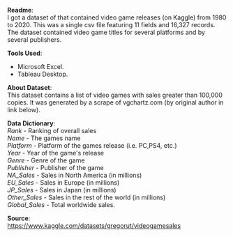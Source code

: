 **Readme**:  
I got a dataset of that contained video game releases (on Kaggle) from 1980 to 2020. This was a single csv file featuring 11 fields and 16,327 records. The dataset contained video game titles for several platforms and by several publishers.   

**Tools Used**:  
 - Microsoft Excel.  
 - Tableau Desktop.  


**About Dataset**:  
This dataset contains a list of video games with sales greater than 100,000 copies. It was generated by a scrape of vgchartz.com (by original author in link below).


**Data Dictionary**:  
*Rank* - Ranking of overall sales  
*Name* - The games name  
*Platform* - Platform of the games release (i.e. PC,PS4, etc.)  
*Year* - Year of the game's release  
*Genre* - Genre of the game  
*Publisher* - Publisher of the game  
*NA_Sales* - Sales in North America (in millions)  
*EU_Sales* - Sales in Europe (in millions)  
*JP_Sales* - Sales in Japan (in millions)  
*Other_Sales* - Sales in the rest of the world (in millions)  
*Global_Sales* - Total worldwide sales.  
  
**Source**:  
https://www.kaggle.com/datasets/gregorut/videogamesales
